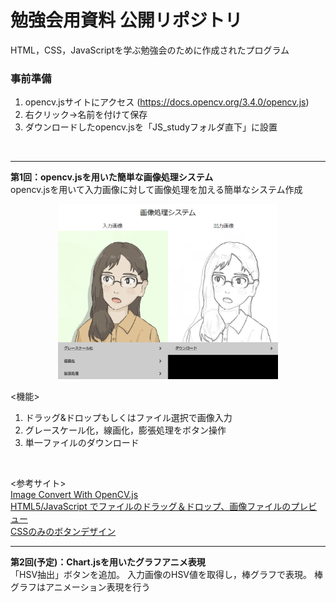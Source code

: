 # 勉強会用資料 公開リポジトリ
HTML，CSS，JavaScriptを学ぶ勉強会のために作成されたプログラム


### 事前準備
1. opencv.jsサイトにアクセス (https://docs.opencv.org/3.4.0/opencv.js)
2. 右クリック->名前を付けて保存
3. ダウンロードしたopencv.jsを「JS_studyフォルダ直下」に設置
<br>


---
**第1回：opencv.jsを用いた簡単な画像処理システム**
<br>
opencv.jsを用いて入力画像に対して画像処理を加える簡単なシステム作成
<div align="center">
<img src="assets/1.png" width="70%">
</div>

<機能>
<br>
1. ドラッグ&ドロップもしくはファイル選択で画像入力
2. グレースケール化，線画化，膨張処理をボタン操作
3. 単一ファイルのダウンロード
<br>

<参考サイト>
<br>
[Image Convert With OpenCV.js](https://gist.github.com/mignonstyle/083c9e1651d7734f84c99b8cf49d57fa)
<br>
[HTML5/JavaScript でファイルのドラッグ＆ドロップ、画像ファイルのプレビュー](https://r17n.page/2020/10/24/html-js-drag-and-drop-file/)
<br>
[CSSのみのボタンデザイン](https://pulpxstyle.com/css-button/)
<br>

---
**第2回(予定)：Chart.jsを用いたグラフアニメ表現**
<br>
「HSV抽出」ボタンを追加。
入力画像のHSV値を取得し，棒グラフで表現。
棒グラフはアニメーション表現を行う